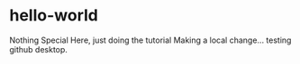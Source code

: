 # hello-world
Nothing Special Here, just doing the tutorial
Making a local change... testing github desktop.
